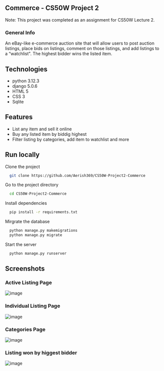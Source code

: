 
## Commerce - CS50W Project 2 

Note: This project was completed as an assignment for CS50W Lecture 2.

### General Info

An eBay-like e-commerce auction site that will allow users to post auction listings, place bids on listings, comment on those listings, and add listings to a “watchlist". The highest bidder wins the listed item. 



## Technologies

- python 3.12.3
- django 5.0.6
- HTML 5
- CSS 3
- Sqlite
## Features

- List any item and sell it online
- Buy any listed item by biddig highest
- Filter listing by categories, add item to watchlist and more
## Run locally

Clone the project

```bash
  git clone https://github.com/Aerish369/CS50W-Project2-Commerce
```

Go to the project directory

```bash
  cd CS50W-Project2-Commerce
```

Install dependencies

```bash
  pip install -r requirements.txt

```

Mirgrate the database

```bash
  python manage.py makemigrations
  python manage.py migrate
```

Start the server

```bash
  python manage.py runserver
```


## Screenshots

### Active Listing Page

![image](https://github.com/Aerish369/CS50W-Project2-Commerce/assets/107682299/f9cf12c9-1575-4440-89a7-92d4af426314)

### Individual Listing Page 

![image](https://github.com/Aerish369/CS50W-Project2-Commerce/assets/107682299/4ef29c48-d637-4396-ae24-e460b66152c5)

### Categories Page

![image](https://github.com/Aerish369/CS50W-Project2-Commerce/assets/107682299/50077515-ff1e-4bf1-8032-586c6d592ff9)


### Listing won by higgest bidder

![image](https://github.com/Aerish369/CS50W-Project2-Commerce/assets/107682299/c3d98cb3-f989-42be-9af2-81ea96aaa619)

